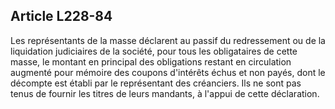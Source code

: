 Article L228-84
----
Les représentants de la masse déclarent au passif du redressement ou de la
liquidation judiciaires de la société, pour tous les obligataires de cette
masse, le montant en principal des obligations restant en circulation augmenté
pour mémoire des coupons d'intérêts échus et non payés, dont le décompte est
établi par le représentant des créanciers. Ils ne sont pas tenus de fournir les
titres de leurs mandants, à l'appui de cette déclaration.
